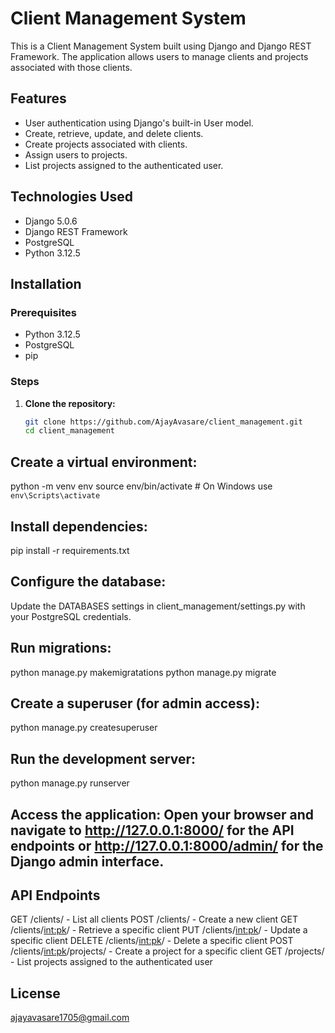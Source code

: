# Client Management System

This is a Client Management System built using Django and Django REST Framework. The application allows users to manage clients and projects associated with those clients.

## Features

- User authentication using Django's built-in User model.
- Create, retrieve, update, and delete clients.
- Create projects associated with clients.
- Assign users to projects.
- List projects assigned to the authenticated user.

## Technologies Used

- Django 5.0.6
- Django REST Framework
- PostgreSQL
- Python 3.12.5

## Installation

### Prerequisites

- Python 3.12.5
- PostgreSQL
- pip

### Steps

1. **Clone the repository:**
   ```bash
   git clone https://github.com/AjayAvasare/client_management.git
   cd client_management

## Create a virtual environment:
python -m venv env
source env/bin/activate  # On Windows use `env\Scripts\activate`

## Install dependencies:
pip install -r requirements.txt

## Configure the database:

Update the DATABASES settings in client_management/settings.py with your PostgreSQL credentials.

## Run migrations:
python manage.py makemigratations
python manage.py migrate

## Create a superuser (for admin access):
python manage.py createsuperuser

## Run the development server:
python manage.py runserver

## Access the application: Open your browser and navigate to http://127.0.0.1:8000/ for the API endpoints or http://127.0.0.1:8000/admin/ for the Django admin interface.

## API Endpoints
GET /clients/ - List all clients
POST /clients/ - Create a new client
GET /clients/<int:pk>/ - Retrieve a specific client
PUT /clients/<int:pk>/ - Update a specific client
DELETE /clients/<int:pk>/ - Delete a specific client
POST /clients/<int:pk>/projects/ - Create a project for a specific client
GET /projects/ - List projects assigned to the authenticated user

## License
ajayavasare1705@gmail.com
